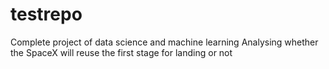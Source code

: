 # testrepo
Complete project of data science and machine learning 
Analysing whether the SpaceX will reuse the first stage for landing or not
